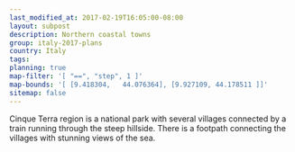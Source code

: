 ```yaml
---
last_modified_at: 2017-02-19T16:05:00-08:00
layout: subpost
description: Northern coastal towns
group: italy-2017-plans
country: Italy
tags: 
planning: true
map-filter: '[ "==", "step", 1 ]'
map-bounds: '[ [9.418304,	44.076364], [9.927109, 44.178511 ]]'
sitemap: false
---
```


Cinque Terra region is a national park with several villages connected by a train running through the steep hillside. There is a footpath connecting the villages with stunning views of the sea.